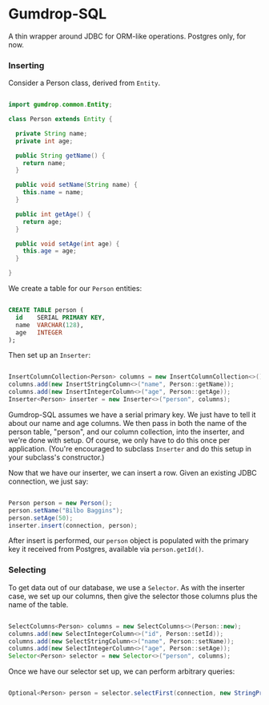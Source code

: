 # Gumdrop-SQL

A thin wrapper around JDBC for ORM-like operations. Postgres only, for now.

### Inserting

Consider a Person class, derived from `Entity`.

```java

import gumdrop.common.Entity;

class Person extends Entity {

  private String name;
  private int age;

  public String getName() {
    return name;
  }

  public void setName(String name) {
    this.name = name;
  }

  public int getAge() {
    return age;
  }

  public void setAge(int age) {
    this.age = age;
  }

}

```

We create a table for our `Person` entities:

```sql

CREATE TABLE person (
  id    SERIAL PRIMARY KEY,
  name  VARCHAR(128),
  age   INTEGER
);

```

Then set up an `Inserter`:

```java

InsertColumnCollection<Person> columns = new InsertColumnCollection<>();
columns.add(new InsertStringColumn<>("name", Person::getName));
columns.add(new InsertIntegerColumn<>("age", Person::getAge));
Inserter<Person> inserter = new Inserter<>("person", columns);

```

Gumdrop-SQL assumes we have a serial primary key. We just have to tell it about our name and age columns. We then
pass in both the name of the person table, "person", and our column collection, into the inserter, and we're done with
setup. Of course, we only have to do this once per application. (You're encouraged to subclass `Inserter` and do
this setup in your subclass's constructor.)

Now that we have our inserter, we can insert a row. Given an existing JDBC connection, we just say:

```java

Person person = new Person();
person.setName("Bilbo Baggins");
person.setAge(50);
inserter.insert(connection, person);

```

After insert is performed, our `person` object is populated with the primary key it received from Postgres, available
via `person.getId()`.

### Selecting

To get data out of our database, we use a `Selector`. As with the inserter case, we set up our columns, then give the
selector those columns plus the name of the table.

```java

SelectColumns<Person> columns = new SelectColumns<>(Person::new);
columns.add(new SelectIntegerColumn<>("id", Person::setId));
columns.add(new SelectStringColumn<>("name", Person::setName));
columns.add(new SelectIntegerColumn<>("age", Person::setAge));
Selector<Person> selector = new Selector<>("person", columns);

```

Once we have our selector set up, we can perform arbitrary queries:

```java

Optional<Person> person = selector.selectFirst(connection, new StringPredicate("name = ?", "Bilbo Baggins"));

```
